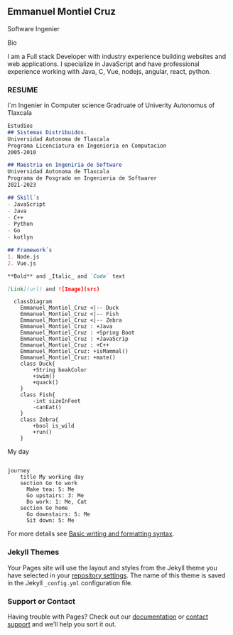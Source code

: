 ## Emmanuel Montiel Cruz 
Software Ingenier

Bio

I am a Full stack Developer with industry experience building websites and web applications. I specialize in JavaScript and have professional experience working with Java, C, Vue, nodejs, angular, react, python.


### RESUME

I´m Ingenier in Computer science Gradruate of Univerity Autonomus of Tlaxcala

```markdown
Estudios 
## Sistemas Distribuidos.
Universidad Autonoma de Tlaxcala
Programa Licenciatura en Ingenieria en Computacion 
2005-2010

## Maestria en Ingeniria de Software
Universidad Autonoma de Tlaxcala 
Programa de Posgrado en Ingenieria de Softwarer  
2021-2023

## Skill´s
- JavaScript
- Java
- C++
- Python
- Go
- kotlyn

## Framework´s
1. Node.js
2. Vue.js

**Bold** and _Italic_ and `Code` text

[Link](url) and ![Image](src)
```

```mermaid
  classDiagram
    Emmanuel_Montiel_Cruz <|-- Duck
    Emmanuel_Montiel_Cruz <|-- Fish
    Emmanuel_Montiel_Cruz <|-- Zebra
    Emmanuel_Montiel_Cruz : +Java
    Emmanuel_Montiel_Cruz : +Spring Boot
    Emmanuel_Montiel_Cruz : +JavaScrip
    Emmanuel_Montiel_Cruz : +C++
    Emmanuel_Montiel_Cruz: +isMammal()
    Emmanuel_Montiel_Cruz: +mate()
    class Duck{
        +String beakColor
        +swim()
        +quack()
    }
    class Fish{
        -int sizeInFeet
        -canEat()
    }
    class Zebra{
        +bool is_wild
        +run()
    }
```
My day 

```mermaid

journey
    title My working day
    section Go to work
      Make tea: 5: Me
      Go upstairs: 3: Me
      Do work: 1: Me, Cat
    section Go home
      Go downstairs: 5: Me
      Sit down: 5: Me
```

For more details see [Basic writing and formatting syntax](https://docs.github.com/en/github/writing-on-github/getting-started-with-writing-and-formatting-on-github/basic-writing-and-formatting-syntax).

### Jekyll Themes

Your Pages site will use the layout and styles from the Jekyll theme you have selected in your [repository settings](https://github.com/acmerev/acmerev/settings/pages). The name of this theme is saved in the Jekyll `_config.yml` configuration file.

### Support or Contact

Having trouble with Pages? Check out our [documentation](https://docs.github.com/categories/github-pages-basics/) or [contact support](https://support.github.com/contact) and we’ll help you sort it out.
